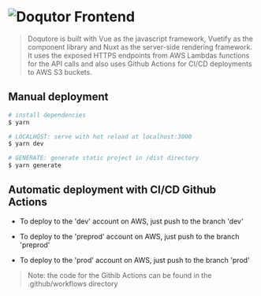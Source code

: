 # ![Doqutor Frontend](https://doqutor.github.io/doqutor-frontend/)

> Doqutore is built with Vue as the javascript framework, Vuetify as the component library and Nuxt as the server-side rendering framework. It uses the exposed HTTPS endpoints from AWS Lambdas functions for the API calls and also uses Github Actions for CI/CD deployments to AWS S3 buckets.

## Manual deployment

``` bash
# install dependencies
$ yarn

# LOCALHOST: serve with hot reload at localhost:3000
$ yarn dev

# GENERATE: generate static project in /dist directory
$ yarn generate
```

## Automatic deployment with CI/CD Github Actions
- To deploy to the 'dev' account on AWS, just push to the branch 'dev'

- To deploy to the 'preprod' account on AWS, just push to the branch 'preprod'

- To deploy to the 'prod' account on AWS, just push to the branch 'prod'

> Note: the code for the Githib Actions can be found in the .github/workflows directory
